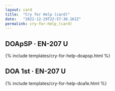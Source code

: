 ```yaml
---
layout: card
title:  "Cry for Help (card)"
date:   "2022-12-29T22:57:30.161Z"
permalink: cry-for-help_(card)
---
```


## DOApSP &middot; EN-207 U

{% include templates/cry-for-help-doapsp.html %}


## DOA 1st &middot; EN-207 U

{% include templates/cry-for-help-doa1e.html %}
